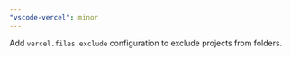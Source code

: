```yaml
---
"vscode-vercel": minor
---
```


Add `vercel.files.exclude` configuration to exclude projects from folders.
